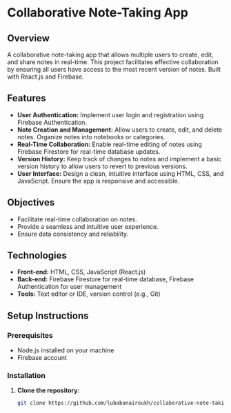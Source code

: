 # Collaborative Note-Taking App

## Overview
A collaborative note-taking app that allows multiple users to create, edit, and share notes in real-time. This project facilitates effective collaboration by ensuring all users have access to the most recent version of notes. Built with React.js and Firebase.

## Features
- **User Authentication:** Implement user login and registration using Firebase Authentication.
- **Note Creation and Management:** Allow users to create, edit, and delete notes. Organize notes into notebooks or categories.
- **Real-Time Collaboration:** Enable real-time editing of notes using Firebase Firestore for real-time database updates.
- **Version History:** Keep track of changes to notes and implement a basic version history to allow users to revert to previous versions.
- **User Interface:** Design a clean, intuitive interface using HTML, CSS, and JavaScript. Ensure the app is responsive and accessible.

## Objectives
- Facilitate real-time collaboration on notes.
- Provide a seamless and intuitive user experience.
- Ensure data consistency and reliability.

## Technologies
- **Front-end:** HTML, CSS, JavaScript (React.js)
- **Back-end:** Firebase Firestore for real-time database, Firebase Authentication for user management
- **Tools:** Text editor or IDE, version control (e.g., Git)

## Setup Instructions

### Prerequisites
- Node.js installed on your machine
- Firebase account

### Installation
1. **Clone the repository:**
   ```bash
   git clone https://github.com/lubabanairoukh/collaborative-note-taking-app.git
